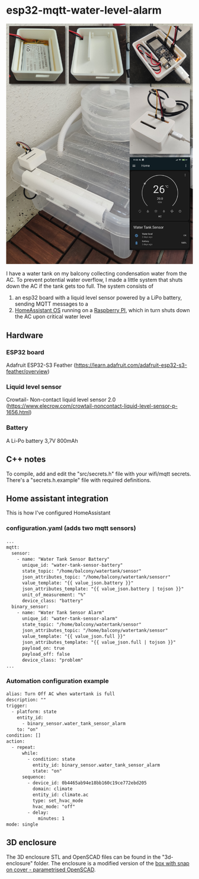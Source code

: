 # esp32-mqtt-water-level-alarm

![Alt text](preview.png?raw=true "Device in actin with a 3D printed enclosure")

I have a water tank on my balcony collecting condensation water from the AC.
To prevent potential water overflow, I made a little system that shuts down the AC if the tank gets too full.
The system consists of
1) an esp32 board with a liquid level sensor powered by a LiPo battery, sending MQTT messages to a
2) <a href="https://www.home-assistant.io/">HomeAssistant OS</a> running on a <a href="https://www.raspberrypi.org/">Raspberry PI</a>, which in turn shuts down the AC upon critical water level

## Hardware

### ESP32 board
Adafruit ESP32-S3 Feather (https://learn.adafruit.com/adafruit-esp32-s3-feather/overview)

### Liquid level sensor
Crowtail- Non-contact liquid level sensor 2.0 (https://www.elecrow.com/crowtail-noncontact-liquid-level-sensor-p-1656.html)

### Battery
A Li-Po battery 3,7V 800mAh 

## C++ notes
To compile, add and edit the "src/secrets.h" file with your wifi/mqtt secrets. 
There's a "secrets.h.example" file with required definitions.

## Home assistant integration
This is how I've configured HomeAssistant

### configuration.yaml (adds two mqtt sensors)

~~~code
...
mqtt:
  sensor:
    - name: "Water Tank Sensor Battery"
      unique_id: "water-tank-sensor-battery"
      state_topic: "/home/balcony/watertank/sensor"
      json_attributes_topic: "/home/balcony/watertank/sensorr"
      value_template: "{{ value_json.battery }}"
      json_attributes_template: "{{ value_json.battery | tojson }}"
      unit_of_measurement: "%"
      device_class: "battery"
  binary_sensor:
    - name: "Water Tank Sensor Alarm"
      unique_id: "water-tank-sensor-alarm"
      state_topic: "/home/balcony/watertank/sensor"
      json_attributes_topic: "/home/balcony/watertank/sensor"
      value_template: "{{ value_json.full }}"
      json_attributes_template: "{{ value_json.full | tojson }}"
      payload_on: true
      payload_off: false
      device_class: "problem"
...
~~~

### Automation configuration example

~~~code
alias: Turn Off AC when watertank is full
description: ""
trigger:
  - platform: state
    entity_id:
      - binary_sensor.water_tank_sensor_alarm
    to: "on"
condition: []
action:
  - repeat:
      while:
        - condition: state
          entity_id: binary_sensor.water_tank_sensor_alarm
          state: "on"
      sequence:
        - device_id: 0b4465ab94e18bb160c19ce772ebd205
          domain: climate
          entity_id: climate.ac
          type: set_hvac_mode
          hvac_mode: "off"
        - delay:
            minutes: 1
mode: single
~~~

## 3D enclosure
The 3D enclosure STL and OpenSCAD files can be found in the "3d-enclosure" folder. The enclosure is a modified version of the <a href="https://www.thingiverse.com/thing:2411898">box with snap on cover - parametrised OpenSCAD</a>.
